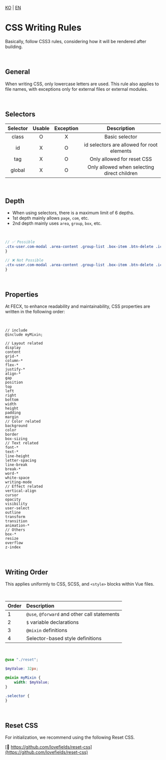 [KO](./css_ko.md) | [EN](./css_en.md)

# CSS Writing Rules

Basically, follow CSS3 rules, considering how it will be rendered after building.

<br>

## General

When writing CSS, only lowercase letters are used. This rule also applies to file names, with exceptions only for external files or external modules.

<br>

## Selectors

| Selector | Usable | Exception |                 Description                 |
| :------: | :----: | :-------: | :-----------------------------------------: |
|  class   |   O    |     X     |               Basic selector                |
|    id    |   X    |     O     | id selectors are allowed for root elements  |
|   tag    |   X    |     O     |         Only allowed for reset CSS          |
|  global  |   X    |     O     | Only allowed when selecting direct children |

<br>

## Depth

-   When using selectors, there is a maximum limit of 6 depths.
-   1st depth mainly allows `page`, `com`, etc.
-   2nd depth mainly uses `area`, `group`, `box`, etc.

<br>

```scss
// ✅ Possible
.ctx-user.com-modal .area-content .group-list .box-item .btn-delete .icon {
}

// ❌ Not Possible
.ctx-user.com-modal .area-content .group-list .box-item .btn-delete .icon .path {
}
```

<br>

## Properties

At FECX, to enhance readability and maintainability, CSS properties are written in the following order:

<br>

```
// include
@include myMixin;

// Layout related
display
content
grid-*
column-*
flex-*
justify-*
align-*
gap
position
top
left
right
bottom
width
height
padding
margin
// Color related
background
color
border
box-sizing
// Text related
font-*
text-*
line-height
letter-spacing
line-break
break-*
word-*
white-space
writing-mode
// Effect related
vertical-align
cursor
opacity
visibility
user-select
outline
transform
transition
animation-*
// Others
box-*
resize
overflow
z-index
```

<br>

## Writing Order

This applies uniformly to CSS, SCSS, and `<style>` blocks within Vue files.

<br>

| Order | Description                                  |
| :---- | :------------------------------------------- |
| 1     | `@use`, `@forward` and other call statements |
| 2     | `$` variable declarations                    |
| 3     | `@mixin` definitions                         |
| 4     | Selector-based style definitions             |

<br>

```scss
@use "./reset";

$myValue: 32px;

@mixin myMixin {
    width: $myValue;
}

.selector {
}
```

<br>

## Reset CSS

For initialization, we recommend using the following Reset CSS.

[🔗 https://github.com/lovefields/reset-css](https://github.com/lovefields/reset-css)
